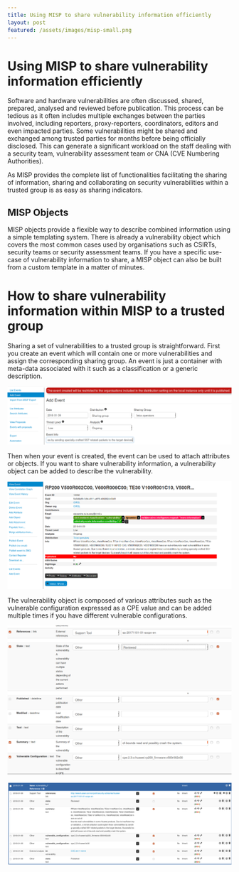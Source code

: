 ```yaml
---
title: Using MISP to share vulnerability information efficiently
layout: post
featured: /assets/images/misp-small.png
---
```


# Using MISP to share vulnerability information efficiently

Software and hardware vulnerabilities are often discussed, shared, prepared, analysed and reviewed before publication. This process
can be tedious as it often includes multiple exchanges between the parties involved, including reporters, proxy-reporters, coordinators,
editors and even impacted parties. Some vulnerabilities might be shared and exchanged among trusted parties for months before being
officially disclosed. This can generate a significant workload on the staff dealing with a security team, vulnerability assessment team or
CNA (CVE Numbering Authorities).

As MISP provides the complete list of functionalities facilitating the sharing of information, sharing and collaborating on security vulnerabilities
within a trusted group is as easy as sharing indicators.

## MISP Objects

MISP objects provide a flexible way to describe combined information using a simple templating system. There is already a vulnerability
object which covers the most common cases used by organisations such as CSIRTs, security teams or security assessment teams. If you
have a specific use-case of vulnerability information to share, a MISP object can also be built from a custom template in a matter of minutes.

# How to share vulnerability information within MISP to a trusted group

Sharing a set of vulnerabilities to a trusted group is straightforward. First you create an event which will contain one or more
vulnerabilities and assign the corresponding sharing group. An event is just a container with meta-data associated with it such as a classification
or a generic description.

![](/assets/images/misp/blog/vul01.png)

Then when your event is created, the event can be used to attach attributes or objects. If you want to share vulnerability information,
a vulnerability object can be added to describe the vulnerability.

![](/assets/images/misp/blog/vul02.png)

The vulnerability object is composed of various attributes such as the vulnerable configuration expressed as a CPE value and
can be added multiple times if you have different vulnerable configurations.

![](/assets/images/misp/blog/vul03.png)

![](/assets/images/misp/blog/vul04.png)
